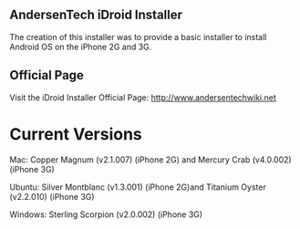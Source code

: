 ## AndersenTech iDroid Installer ##

The creation of this installer was to provide a basic installer to install Android OS on the iPhone 2G and 3G.

## Official Page ##

Visit the iDroid Installer Official Page: http://www.andersentechwiki.net

# Current Versions #

Mac: Copper Magnum (v2.1.007) (iPhone 2G) and Mercury Crab (v4.0.002) (iPhone 3G)

Ubuntu: Silver Montblanc (v1.3.001) (iPhone 2G)and Titanium Oyster (v2.2.010) (iPhone 3G)

Windows: Sterling Scorpion (v2.0.002) (iPhone 3G)